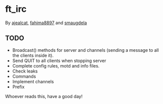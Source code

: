 # ft_irc
By [ajealcat](https://github.com/ajealcat), [fahima8897](https://github.com/fahima8897) and [smaugdela](https://github.com/smaugdela)

## TODO
- Broadcast() methods for server and channels (sending a message to all the clients inside it).
- Send QUIT to all clients when stopping server
- Complete config rules, motd and info files.
- Check leaks
- Commands
- Implement channels
- Prefix

Whoever reads this, have a good day!
